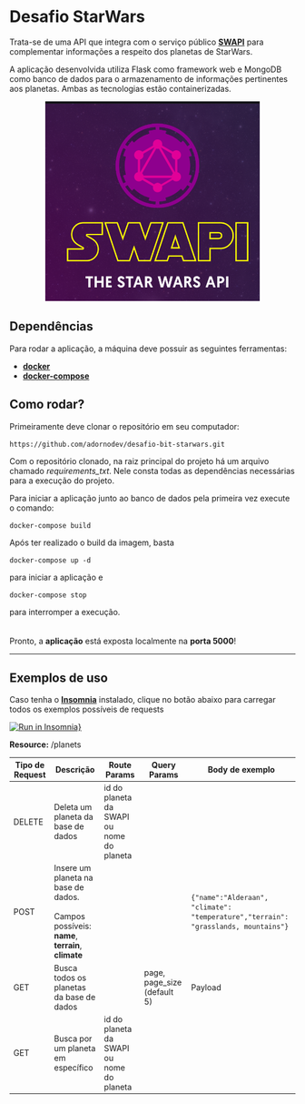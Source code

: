 # Desafio StarWars

Trata-se de uma API que integra com o serviço público **[SWAPI][swapi]** para complementar informações a respeito dos planetas de StarWars.

A aplicação desenvolvida utiliza Flask como framework web e MongoDB como banco de dados para o armazenamento de informações pertinentes aos planetas. Ambas as tecnologias estão containerizadas.

<p align="center">
  <img src=".github/header.png">
</p>

## Dependências

Para rodar a aplicação, a máquina deve possuir as seguintes ferramentas:

- **[docker][docker]**
- **[docker-compose][docker-compose]**

## Como rodar?

Primeiramente deve clonar o repositório em seu computador:

```
https://github.com/adornodev/desafio-bit-starwars.git
```

Com o repositório clonado, na raiz principal do projeto há um arquivo chamado _requirements_txt_. Nele consta todas as dependências necessárias para a execução do projeto.

Para iniciar a aplicação junto ao banco de dados pela primeira vez execute o comando:

```docker
docker-compose build
```

Após ter realizado o build da imagem, basta

```docker
docker-compose up -d
```

para iniciar a aplicação e

```docker
docker-compose stop
```

para interromper a execução.
<br><br><br>
Pronto, a **aplicação** está exposta localmente na **porta 5000**!

---

## Exemplos de uso

Caso tenha o **[Insomnia][insomnia]** instalado, clique no botão abaixo para carregar todos os exemplos possíveis de requests

[![Run in Insomnia}](https://insomnia.rest/images/run.svg)](https://insomnia.rest/run/?label=BitSW&uri=https%3A%2F%2Fraw.githubusercontent.com%2Fadornodev%2Fdesafio-bit-starwars%2Fmaster%2F.github%2Finsomnia_workspace.json)

**Resource:** /planets

| Tipo de Request | Descrição                                                                                         | Route Params                              | Query Params                | Body de exemplo                                                                               |
| --------------- | ------------------------------------------------------------------------------------------------- | ----------------------------------------- | --------------------------- | --------------------------------------------------------------------------------------------- |
| DELETE          | Deleta um planeta da base de dados                                                                | id do planeta da SWAPI ou nome do planeta |                             |                                                                                               |
| POST            | Insere um planeta na base de dados. <br><br> Campos possíveis: **name**, **terrain**, **climate** |                                           |                             | <code>{"name":"Alderaan", "climate": "temperature","terrain": "grasslands, mountains"}</code> |
| GET             | Busca todos os planetas da base de dados                                                          |                                           | page, page_size (default 5) | Payload                                                                                       |
| GET             | Busca por um planeta em específico                                                                | id do planeta da SWAPI ou nome do planeta |                             |

[swapi]: https://swapi.co/
[insomnia]: https://insomnia.rest/
[docker]: https://www.docker.com/products/docker-desktop
[docker-compose]: https://docs.docker.com/compose/install/
